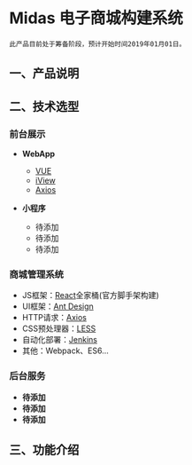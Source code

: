 # Midas 电子商城构建系统
	此产品目前处于筹备阶段，预计开始时间2019年01月01日。

## 一、产品说明

## 二、技术选型

### 前台展示
+ **WebApp**
   
	 - [VUE][VUE]
	 - [iView][iView]
	 - [Axios][Axios]

+ **小程序**

	- 待添加
	- 待添加
	- 待添加

### 商城管理系统
+ JS框架：[React][React]全家桶(官方脚手架构建)
+ UI框架：[Ant Design][Ant Design]
+ HTTP请求：[Axios][Axios]
+ CSS预处理器：[LESS][LESS]
+ 自动化部署：[Jenkins][Jenkins]
+ 其他：Webpack、ES6...

### 后台服务
+ **待添加**
+ **待添加**
+ **待添加**

## 三、功能介绍


[vue]: https://cn.vuejs.org/
[iView]: https://www.iviewui.com/
[Axios]: https://www.iviewui.com/
[React]: https://reactjs.org/
[Ant Design]: https://ant.design/index-cn
[Axios]: https://www.npmjs.com/package/axios
[LESS]: http://lesscss.cn/
[Jenkins]: https://jenkins.io/
